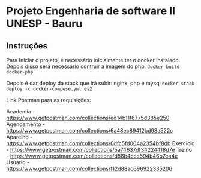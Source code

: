 # Projeto Engenharia de software II UNESP - Bauru

## Instruções
Para Iniciar o projeto, é necessário inicialmente ter o docker instalado.
Depois disso será necessário contruir a imagem do php:
`docker build docker-php`

Depois é dar deploy da stack que irá subir: nginx, php e mysql
`docker stack deploy -c docker-compose.yml es2`

Link Postman para as requisições:

Academia - https://www.getpostman.com/collections/ed14b11f8775d385e250
Agendamento - https://www.getpostman.com/collections/6a48ec89412bd98a522c
Aparelho - https://www.getpostman.com/collections/0dfc5fd004a2354bf8db
Exercicio - https://www.getpostman.com/collections/5a74637df34224418d7e
Treino - https://www.getpostman.com/collections/d56b4ccc694b46b7ea4e
Usuario - https://www.getpostman.com/collections/f12d88ac696922335206
